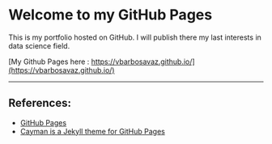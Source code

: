 # Welcome to my GitHub Pages

This is my portfolio hosted on GitHub. I will publish there my last interests in data science field.

[My Github Pages here : https://vbarbosavaz.github.io/](https://vbarbosavaz.github.io/)

---

## References:

* [GitHub Pages](https://pages.github.com/)
* [Cayman is a Jekyll theme for GitHub Pages](https://github.com/pages-themes/cayman)
